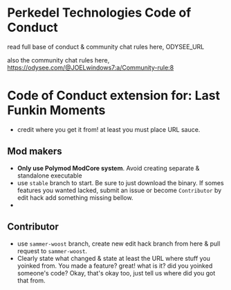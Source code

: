 # Perkedel Technologies Code of Conduct
read full base of conduct & community chat rules here, ODYSEE_URL

also the community chat rules here, https://odysee.com/@JOELwindows7:a/Community-rule:8

# Code of Conduct extension for: Last Funkin Moments
- credit where you get it from! at least you must place URL sauce.

## Mod makers
- **Only use Polymod ModCore system**. Avoid creating separate & standalone executable
- use `stable` branch to start. Be sure to just download the binary. If somes features you wanted lacked, submit an issue or become `Contributor` by edit hack add something missing bellow.
- 

## Contributor
- use `sammer-woost` branch, create new edit hack branch from here & pull request to `sammer-woost`.
- Clearly state what changed & state at least the URL where stuff you yoinked from. You made a feature? great! what is it? did you yoinked someone's code? Okay, that's okay too, just tell us where did you got that from.